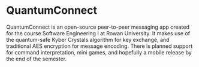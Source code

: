 # QuantumConnect
QuantumConnect is an open-source peer-to-peer messaging app created for the course Software Engineering I at Rowan University. It makes use of the quantum-safe Kyber Crystals algorithm for key exchange, and traditional AES encryption for message encoding. There is planned support for command interpretation, mini games, and hopefully a mobile release by the end of the semester.
